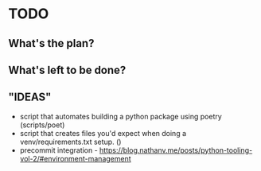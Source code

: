 # TODO

## What's the plan?

## What's left to be done?

## "IDEAS"

- script that automates building a python package using poetry                      (scripts/poet)
- script that creates files you'd expect when doing a venv/requirements.txt setup.  ()
- precommit integration - <https://blog.nathanv.me/posts/python-tooling-vol-2/#environment-management>
